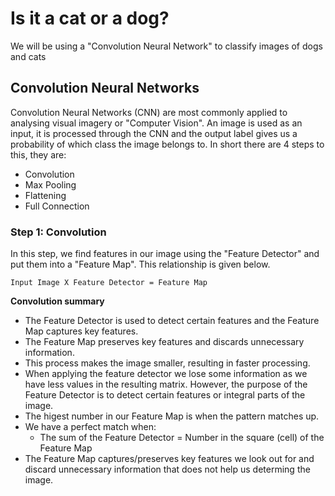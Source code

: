 # Is it a cat or a dog?

We will be using a "Convolution Neural Network" to classify images of dogs and cats

## Convolution Neural Networks

Convolution Neural Networks (CNN) are most commonly applied to analysing visual imagery or "Computer Vision". An image is used as an input, it is processed through the CNN and the output label gives us a probability of which class the image belongs to. In short there are 4 steps to this, they are:
- Convolution
- Max Pooling
- Flattening
- Full Connection

### Step 1: Convolution

In this step, we find features in our image using the "Feature Detector" and put them into a "Feature Map". This relationship is given below.

```
Input Image X Feature Detector = Feature Map
```

**Convolution summary**

- The Feature Detector is used to detect certain features and the Feature Map captures key features. 
- The Feature Map preserves key features and discards unnecessary information.
- This process makes the image smaller, resulting in faster processing.
- When applying the feature detector we lose some information as we have less values in the resulting matrix. However, the purpose of the Feature Detector is to detect certain features or integral parts of the image.
- The higest number in our Feature Map is when the pattern matches up.
- We have a perfect match when: 
  - The sum of the Feature Detector = Number in the square (cell) of the Feature Map
- The Feature Map captures/preserves key features we look out for and discard unnecessary information that does not help us determing the image.
